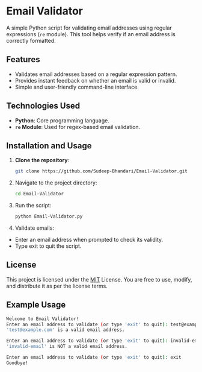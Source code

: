 # Email Validator

A simple Python script for validating email addresses using regular expressions (`re` module). This tool helps verify if an email address is correctly formatted.

## Features

- Validates email addresses based on a regular expression pattern.
- Provides instant feedback on whether an email is valid or invalid.
- Simple and user-friendly command-line interface.

## Technologies Used

- **Python**: Core programming language.
- **`re` Module**: Used for regex-based email validation.

## Installation and Usage

1. **Clone the repository**:
   ```bash
   git clone https://github.com/Sudeep-Bhandari/Email-Validator.git
   
2. Navigate to the project directory:
   ```bash
   cd Email-Validator
   
3. Run the script:
   ```bash
   python Email-Validator.py
   
4. Validate emails:
  - Enter an email address when prompted to check its validity.
  - Type exit to quit the script.


## License
This project is licensed under the [MIT](https://choosealicense.com/licenses/mit/) License. You are free to use, modify, and distribute it as per the license terms.

## Example Usage
   ```bash
   Welcome to Email Validator!
   Enter an email address to validate (or type 'exit' to quit): test@example.com
   'test@example.com' is a valid email address.

   Enter an email address to validate (or type 'exit' to quit): invalid-email
   'invalid-email' is NOT a valid email address.

   Enter an email address to validate (or type 'exit' to quit): exit
   Goodbye!
